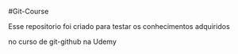 #Git-Course

Esse repositorio foi criado para testar os conhecimentos adquiridos 

no curso de git-github na Udemy 
